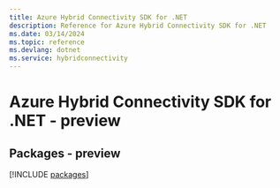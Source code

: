 ```yaml
---
title: Azure Hybrid Connectivity SDK for .NET
description: Reference for Azure Hybrid Connectivity SDK for .NET
ms.date: 03/14/2024
ms.topic: reference
ms.devlang: dotnet
ms.service: hybridconnectivity
---
```

# Azure Hybrid Connectivity SDK for .NET - preview
## Packages - preview
[!INCLUDE [packages](hybrid-connectivity-index.md)]